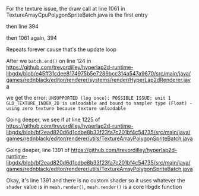For the texture issue, the draw call at line 1061 in TextureArrayCpuPolygonSpriteBatch.java
is the first entry

then line 394

then 1061 again, 394

Repeats forever cause that's the update loop

After we `batch.end()` on line 124 in https://github.com/trevordilley/hyperlap2d-runtime-libgdx/blob/e45ff31cdee8174975b5e7286bcc314a547a9670/src/main/java/games/rednblack/editor/renderer/systems/render/HyperLap2dRenderer.java

we get the error: `UNSUPPORTED (log once): POSSIBLE ISSUE: unit 1 GLD_TEXTURE_INDEX_2D is unloadable and bound to sampler type (Float) - using zero texture because texture unloadable
`

Going deeper, we see if at line 1225 of https://github.com/trevordilley/hyperlap2d-runtime-libgdx/blob/bf2ead820d6d1cdbe8b33f23fa7c201bf4c54735/src/main/java/games/rednblack/editor/renderer/utils/TextureArrayPolygonSpriteBatch.java

Going deeper, line 1391 of https://github.com/trevordilley/hyperlap2d-runtime-libgdx/blob/bf2ead820d6d1cdbe8b33f23fa7c201bf4c54735/src/main/java/games/rednblack/editor/renderer/utils/TextureArrayPolygonSpriteBatch.java

Okay, it's line 1391 and there is no custom shader so it uses whatever the `shader` value is in `mesh.render()`, `mesh.render()` is a core libgdx function
